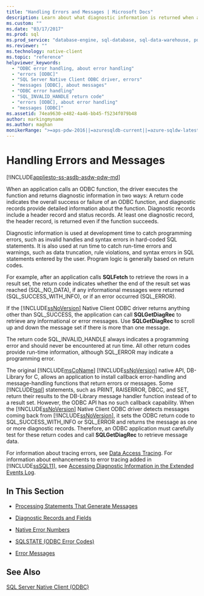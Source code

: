 ```yaml
---
title: "Handling Errors and Messages | Microsoft Docs"
description: Learn about what diagnostic information is returned when an application calls an ODBC function, including success or failure and detailed information.
ms.custom: ""
ms.date: "03/17/2017"
ms.prod: sql
ms.prod_service: "database-engine, sql-database, sql-data-warehouse, pdw"
ms.reviewer: ""
ms.technology: native-client
ms.topic: "reference"
helpviewer_keywords: 
  - "ODBC error handling, about error handling"
  - "errors [ODBC]"
  - "SQL Server Native Client ODBC driver, errors"
  - "messages [ODBC], about messages"
  - "ODBC error handling"
  - "SQL_INVALID_HANDLE return code"
  - "errors [ODBC], about error handling"
  - "messages [ODBC]"
ms.assetid: 74ea9630-e482-4a46-bb45-f5234f079b48
author: markingmyname
ms.author: maghan
monikerRange: ">=aps-pdw-2016||=azuresqldb-current||=azure-sqldw-latest||>=sql-server-2016||=sqlallproducts-allversions||>=sql-server-linux-2017||=azuresqldb-mi-current"
---
```

# Handling Errors and Messages
[!INCLUDE[appliesto-ss-asdb-asdw-pdw-md](../../includes/appliesto-ss-asdb-asdw-pdw-md.md)]

  When an application calls an ODBC function, the driver executes the function and returns diagnostic information in two ways: A return code indicates the overall success or failure of an ODBC function, and diagnostic records provide detailed information about the function. Diagnostic records include a header record and status records. At least one diagnostic record, the header record, is returned even if the function succeeds.  
  
 Diagnostic information is used at development time to catch programming errors, such as invalid handles and syntax errors in hard-coded SQL statements. It is also used at run time to catch run-time errors and warnings, such as data truncation, rule violations, and syntax errors in SQL statements entered by the user. Program logic is generally based on return codes.  
  
 For example, after an application calls **SQLFetch** to retrieve the rows in a result set, the return code indicates whether the end of the result set was reached (SQL_NO_DATA), if any informational messages were returned (SQL_SUCCESS_WITH_INFO), or if an error occurred (SQL_ERROR).  
  
 If the [!INCLUDE[ssNoVersion](../../includes/ssnoversion-md.md)] Native Client ODBC driver returns anything other than SQL_SUCCESS, the application can call **SQLGetDiagRec** to retrieve any informational or error messages. Use **SQLGetDiagRec** to scroll up and down the message set if there is more than one message.  
  
 The return code SQL_INVALID_HANDLE always indicates a programming error and should never be encountered at run time. All other return codes provide run-time information, although SQL_ERROR may indicate a programming error.  
  
 The original [!INCLUDE[msCoName](../../includes/msconame-md.md)] [!INCLUDE[ssNoVersion](../../includes/ssnoversion-md.md)] native API, DB-Library for C, allows an application to install callback error-handling and message-handling functions that return errors or messages. Some [!INCLUDE[tsql](../../includes/tsql-md.md)] statements, such as PRINT, RAISERROR, DBCC, and SET, return their results to the DB-Library message handler function instead of to a result set. However, the ODBC API has no such callback capability. When the [!INCLUDE[ssNoVersion](../../includes/ssnoversion-md.md)] Native Client ODBC driver detects messages coming back from [!INCLUDE[ssNoVersion](../../includes/ssnoversion-md.md)], it sets the ODBC return code to SQL_SUCCESS_WITH_INFO or SQL_ERROR and returns the message as one or more diagnostic records. Therefore, an ODBC application must carefully test for these return codes and call **SQLGetDiagRec** to retrieve message data.  
  
 For information about tracing errors, see [Data Access Tracing](https://go.microsoft.com/fwlink/?LinkId=125805). For information about enhancements to error tracing added in [!INCLUDE[ssSQL11](../../includes/sssql11-md.md)], see [Accessing Diagnostic Information in the Extended Events Log](../../relational-databases/native-client/features/accessing-diagnostic-information-in-the-extended-events-log.md).  
  
## In This Section  
  
-   [Processing Statements That Generate Messages](../../relational-databases/native-client-odbc-error-messages/processing-statements-that-generate-messages.md)  
  
-   [Diagnostic Records and Fields](../../relational-databases/native-client-odbc-error-messages/diagnostic-records-and-fields.md)  
  
-   [Native Error Numbers](../../relational-databases/native-client-odbc-error-messages/native-error-numbers.md)  
  
-   [SQLSTATE &#40;ODBC Error Codes&#41;](../../relational-databases/native-client-odbc-error-messages/sqlstate-odbc-error-codes.md)  
  
-   [Error Messages](../../relational-databases/native-client-odbc-error-messages/error-messages.md)  
  
## See Also  
 [SQL Server Native Client &#40;ODBC&#41;](../../relational-databases/native-client/odbc/sql-server-native-client-odbc.md)  
  
  
